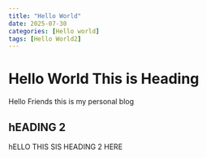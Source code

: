 ```yaml
---
title: "Hello World"
date: 2025-07-30
categories: [Hello world]
tags: [Hello World2]
---
```


# Hello World This is Heading 
Hello Friends this is my personal blog 
## hEADING 2
hELLO THIS SIS HEADING 2 HERE 



